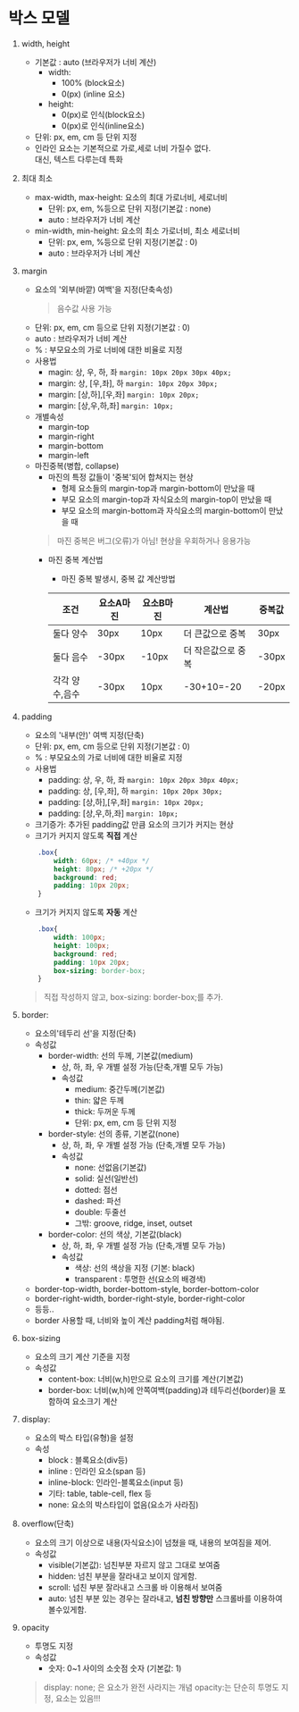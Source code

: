 # 박스 모델
1. width, height
    - 기본값 : auto (브라우저가 너비 계산)
        - width: 
            - 100% (block요소)
            - 0(px) (inline 요소)
        - height: 
            - 0(px)로 인식(block요소)
            - 0(px)로 인식(inline요소)
    - 단위: px, em, cm 등 단위 지정
    - 인라인 요소는 기본적으로 가로,세로 너비 가질수 없다.  
     대신, 텍스트 다루는데 특화

2. 최대 최소
    - max-width, max-height: 요소의 최대 가로너비, 세로너비
        - 단위: px, em, %등으로 단위 지정(기본값 : none)
        - auto : 브라우저가 너비 계산
    - min-width, min-height: 요소의 최소 가로너비, 최소 세로너비
        - 단위: px, em, %등으로 단위 지정(기본값 : 0)
        - auto : 브라우저가 너비 계산

3. margin
    - 요소의 '외부(바깥) 여백'을 지정(단축속성)
        > 음수값 사용 가능
    - 단위: px, em, cm 등으로 단위 지정(기본값 : 0)
    - auto : 브라우저가 너비 계산
    - % : 부모요소의 가로 너비에 대한 비율로 지정
    - 사용법
        - magin: 상, 우, 하, 좌 ```margin: 10px 20px 30px 40px;```
        - margin: 상, [우,좌], 하 ```margin: 10px 20px 30px;```
        - margin: [상,하],[우,좌] ```margin: 10px 20px;```
        - margin: [상,우,하,좌] ```margin: 10px;```
    - 개별속성
        - margin-top
        - margin-right
        - margin-bottom
        - margin-left
    - 마진중복(병합, collapse)
        - 마진의 특정 값들이 '중복'되어 합쳐지는 현상
            - 형제 요소들의 margin-top과 margin-bottom이 만났을 때
            - 부모 요소의 margin-top과 자식요소의 margin-top이 만났을 때
            - 부모 요소의 margin-bottom과 자식요소의 margin-bottom이 만났을 때
        > 마진 중복은 버그(오류)가 아님! 현상을 우회하거나 응용가능
        - 마진 중복 계산법
            - 마진 중복 발생시, 중복 값 계산방법  

            |조건|요소A마진|요소B마진|계산법|중복값|
            |------|---|---|---|---|
            |둘다 양수|30px|10px|더 큰값으로 중복|30px|
            |둘다 음수|-30px|-10px|더 작은값으로 중복|-30px|
            |각각 양수,음수|-30px|10px|-30+10=-20|-20px|

4. padding
    - 요소의 '내부(안)' 여백 지정(단축)
    - 단위: px, em, cm 등으로 단위 지정(기본값 : 0)
    - % : 부모요소의 가로 너비에 대한 비율로 지정
    - 사용법
        - padding: 상, 우, 하, 좌 ```margin: 10px 20px 30px 40px;```
        - padding: 상, [우,좌], 하 ```margin: 10px 20px 30px;```
        - padding: [상,하],[우,좌] ```margin: 10px 20px;```
        - padding: [상,우,하,좌] ```margin: 10px;```
    - 크기증가: 추가된 padding값 만큼 요소의 크기가 커지는 현상
    - 크기가 커지지 않도록 **직접** 계산
    ```css
        .box{
            width: 60px; /* +40px */
            height: 80px; /* +20px */
            background: red;
            padding: 10px 20px;
        }
    ```
    - 크기가 커지지 않도록 **자동** 계산
    ```css
        .box{
            width: 100px;
            height: 100px;
            background: red;
            padding: 10px 20px;
            box-sizing: border-box;
        }
    ```
    > 직접 작성하지 않고, box-sizing: border-box;를 추가.

5. border: 
    - 요소의'테두리 선'을 지정(단축)
    - 속성값
        - border-width: 선의 두께, 기본값(medium) 
            - 상, 하, 좌, 우 개별 설정 가능(단축,개별 모두 가능)
            - 속성값
                - medium: 중간두께(기본값)
                - thin: 얇은 두께
                - thick: 두꺼운 두께
                - 단위: px, em, cm 등 단위 지정
        - border-style: 선의 종류, 기본값(none) 
            - 상, 하, 좌, 우 개별 설정 가능 (단축,개별 모두 가능)
            - 속성값
                - none: 선없음(기본값)
                - solid: 실선(일반선)
                - dotted: 점선
                - dashed: 파선
                - double: 두줄선
                - 그밖: groove, ridge, inset, outset
        - border-color: 선의 색상, 기본값(black) 
            - 상, 하, 좌, 우 개별 설정 가능 (단축,개별 모두 가능)
            - 속성값
                - 색상: 선의 색상을 지정 (기본: black)
                - transparent : 투명한 선(요소의 배경색)
    - border-top-width, border-bottom-style, border-bottom-color
    - border-right-width, border-right-style, border-right-color
    - 등등..
    - border 사용할 때, 너비와 높이 계산 padding처럼 해야됨.

6. box-sizing
    - 요소의 크기 계산 기준을 지정
    - 속성값
        - content-box: 너비(w,h)만으로 요소의 크기를 계산(기본값)
        - border-box: 너비(w,h)에 안쪽여백(padding)과 테두리선(border)을 포함하여 요소크기 계산

7. display: 
    - 요소의 박스 타입(유형)을 설정
    - 속성
        - block : 블록요소(div등)
        - inline : 인라인 요소(span 등)
        - inline-block: 인라인-블록요소(input 등)
        - 기타: table, table-cell, flex 등
        - none: 요소의 박스타입이 없음(요소가 사라짐)

8. overflow(단축)
    - 요소의 크기 이상으로 내용(자식요소)이 넘쳤을 때, 내용의 보여짐을 제어.
    - 속성값
        - visible(기본값): 넘친부분 자르지 않고 그대로 보여줌
        - hidden: 넘친 부분을 잘라내고 보이지 않게함.
        - scroll: 넘친 부분 잘라내고 스크롤 바 이용해서 보여줌
        - auto: 넘친 부분 있는 경우는 잘라내고, **넘친 방향만** 스크롤바를 이용하여 볼수있게함.
9. opacity
    - 투명도 지정
    - 속성값
        - 숫자: 0~1 사이의 소숫점 숫자 (기본값: 1)
    > display: none; 은 요소가 완전 사라지는 개념
    > opacity:는 단순히 투명도 지정, 요소는 있음!!!